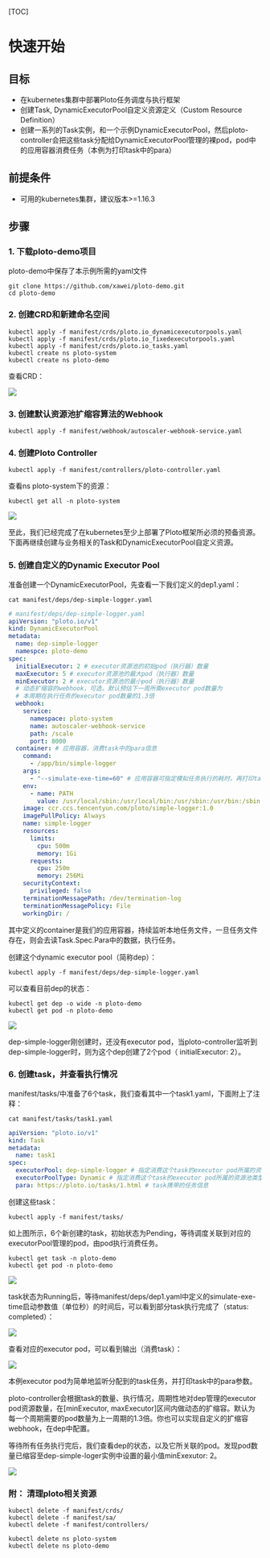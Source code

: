 [TOC]

# 快速开始

## 目标

- 在kubernetes集群中部署Ploto任务调度与执行框架
- 创建Task, DynamicExecutorPool自定义资源定义（Custom Resource Definition）
- 创建一系列的Task实例，和一个示例DynamicExecutorPool，然后ploto-controller会把这些task分配给DynamicExecutorPool管理的裸pod，pod中的应用容器消费任务（本例为打印task中的para）

## 前提条件

- 可用的kubernetes集群，建议版本>=1.16.3

## 步骤

### 1. 下载ploto-demo项目

ploto-demo中保存了本示例所需的yaml文件

```shell
git clone https://github.com/xawei/ploto-demo.git
cd ploto-demo
```



### 2. 创建CRD和新建命名空间

```shell
kubectl apply -f manifest/crds/ploto.io_dynamicexecutorpools.yaml
kubectl apply -f manifest/crds/ploto.io_fixedexecutorpools.yaml
kubectl apply -f manifest/crds/ploto.io_tasks.yaml
kubectl create ns ploto-system
kubectl create ns ploto-demo
```

查看CRD：

![](https://weiblog.oss-cn-beijing.aliyuncs.com/img/20201130163857.png)



### 3. 创建默认资源池扩缩容算法的Webhook

```shell
kubectl apply -f manifest/webhook/autoscaler-webhook-service.yaml
```



### 4. 创建Ploto Controller

```shell
kubectl apply -f manifest/controllers/ploto-controller.yaml
```

查看ns ploto-system下的资源：

```shell
kubectl get all -n ploto-system
```

![](https://weiblog.oss-cn-beijing.aliyuncs.com/img/20201130164726.png)

至此，我们已经完成了在kubernetes至少上部署了Ploto框架所必须的预备资源。下面再继续创建与业务相关的Task和DynamicExecutorPool自定义资源。



### 5. 创建自定义的Dynamic Executor Pool

准备创建一个DynamicExecutorPool，先查看一下我们定义的dep1.yaml：

```shell
cat manifest/deps/dep-simple-logger.yaml
```

```yaml
# manifest/deps/dep-simple-logger.yaml
apiVersion: "ploto.io/v1"
kind: DynamicExecutorPool
metadata:
  name: dep-simple-logger
  namespce: ploto-demo
spec:
  initialExecutor: 2 # executor资源池的初始pod（执行器）数量
  maxExecutor: 5 # executor资源池的最大pod（执行器）数量
  minExecutor: 2 # executor资源池的最小pod（执行器）数量
  # 动态扩缩容的webhook，可选，默认预估下一周所需executor pod数量为
  # 本周期在执行任务的executor pod数量的1.3倍
  webhook: 
    service:
      namespace: ploto-system
      name: autoscaler-webhook-service
      path: /scale
      port: 8000
  container: # 应用容器，消费task中的para信息
    command:
      - /app/bin/simple-logger
    args:
      - "--simulate-exe-time=60" # 应用容器可指定模拟任务执行的耗时，再打印task信息
    env:
      - name: PATH
        value: /usr/local/sbin:/usr/local/bin:/usr/sbin:/usr/bin:/sbin:/bin
    image: ccr.ccs.tencentyun.com/ploto/simple-logger:1.0
    imagePullPolicy: Always
    name: simple-logger
    resources:
      limits:
        cpu: 500m
        memory: 1Gi
      requests:
        cpu: 250m
        memory: 256Mi
    securityContext:
      privileged: false
    terminationMessagePath: /dev/termination-log
    terminationMessagePolicy: File
    workingDir: /
```

其中定义的container是我们的应用容器，持续监听本地任务文件，一旦任务文件存在，则会去读Task.Spec.Para中的数据，执行任务。

创建这个dynamic executor pool（简称dep）：

```shell
kubectl apply -f manifest/deps/dep-simple-logger.yaml
```

可以查看目前dep的状态：

```shell
kubectl get dep -o wide -n ploto-demo
kubectl get pod -n ploto-demo
```

![](https://weiblog.oss-cn-beijing.aliyuncs.com/img/20201202220002.png)

dep-simple-logger刚创建时，还没有executor pod，当ploto-controller监听到dep-simple-logger时，则为这个dep创建了2个pod（ initialExecutor: 2）。



### 6. 创建task，并查看执行情况

manifest/tasks/中准备了6个task，我们查看其中一个task1.yaml，下面附上了注释：

```
cat manifest/tasks/task1.yaml
```

```yaml
apiVersion: "ploto.io/v1"
kind: Task
metadata:
  name: task1
spec:
  executorPool: dep-simple-logger # 指定消费这个task的executor pod所属的资源池
  executorPoolType: Dynamic # 指定消费这个task的executor pod所属的资源池类型
  para: https://ploto.io/tasks/1.html # task携带的任务信息
```

创建这些task：

```shell
kubectl apply -f manifest/tasks/
```

如上图所示，6个新创建的task，初始状态为Pending，等待调度关联到对应的executorPool管理的pod，由pod执行消费任务。

```
kubectl get task -n ploto-demo
kubectl get pod -n ploto-demo
```

![](https://weiblog.oss-cn-beijing.aliyuncs.com/img/20201202220221.png)



task状态为Running后，等待manifest/deps/dep1.yaml中定义的simulate-exe-time启动参数值（单位秒）的时间后，可以看到部分task执行完成了（status: completed）：

![](https://weiblog.oss-cn-beijing.aliyuncs.com/img/20201202220326.png)

查看对应的executor pod，可以看到输出（消费task）：

![](https://weiblog.oss-cn-beijing.aliyuncs.com/img/20201202220655.png)

本例executor pod为简单地监听分配到的task任务，并打印task中的para参数。

ploto-controller会根据task的数量、执行情况，周期性地对dep管理的executor pod资源数量，在[minExecutor, maxExecutor]区间内做动态的扩缩容。默认为每一个周期需要的pod数量为上一周期的1.3倍。你也可以实现自定义的扩缩容webhook，在dep中配置。

等待所有任务执行完后，我们查看dep的状态，以及它所关联的pod。发现pod数量已缩容至dep-simple-loger实例中设置的最小值minExexutor: 2。

![](https://weiblog.oss-cn-beijing.aliyuncs.com/img/20201202220809.png)



### 附： 清理ploto相关资源

```shell
kubectl delete -f manifest/crds/
kubectl delete -f manifest/sa/
kubectl delete -f manifest/controllers/

kubectl delete ns ploto-system
kubectl delete ns ploto-demo
```


